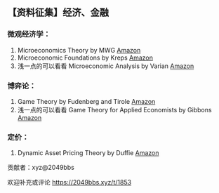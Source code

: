 
## 【资料征集】经济、金融
### 微观经济学：
1. Microeconomics Theory by MWG [Amazon](https://www.amazon.com/Microeconomic-Theory-Andreu-Mas-Colell/dp/0195073401)
2. Microeconomic Foundations by Kreps [Amazon](https://www.amazon.com/Microeconomic-Foundations-Choice-Competitive-Markets/dp/0691155836)
3. 浅一点的可以看看 Microeconomic Analysis by Varian [Amazon](https://www.amazon.com/Microeconomic-Analysis-Third-Hal-Varian/dp/0393957357)

### 博弈论：
1. Game Theory by Fudenberg and Tirole [Amazon](https://www.amazon.com/Game-Theory-Press-Drew-Fudenberg/dp/0262061414)
2. 浅一点的可以看看 Game Theory for Applied Economists by Gibbons [Amazon](https://www.amazon.com/Theory-Applied-Economists-Robert-Gibbons/dp/0691003955)

### 定价：
1. Dynamic Asset Pricing Theory by Duffie [Amazon](https://www.amazon.com/Dynamic-Asset-Pricing-Theory-Third/dp/069109022X)

贡献者：xyz@2049bbs

欢迎补充或评论 https://2049bbs.xyz/t/1853
